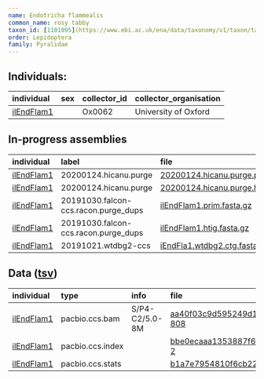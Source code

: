 ```yaml
---
name: Endotricha flammealis
common_name: rosy tabby
taxon_id: [1101095](https://www.ebi.ac.uk/ena/data/taxonomy/v1/taxon/tax-id/1101095)
order: Lepidoptera
family: Pyralidae
---
```


## Individuals:

| individual | sex | collector_id | collector_organisation |
| :--------- | :-: | :----------- | :--------------------- |
| [ilEndFlam1](ilEndFlam1.md) |  | Ox0062 | University of Oxford |

## In-progress assemblies

| individual | label | file |
| :--------- | :---- | :--- |
| [ilEndFlam1](ilEndFlam1.md) | 20200124.hicanu.purge | [20200124.hicanu.purge.prim.fasta.gz](https://darwin.cog.sanger.ac.uk/insects/Endotricha_flammealis/ilEndFlam1/assemblies/working/20200124.hicanu.purge/20200124.hicanu.purge.prim.fasta.gz) |
| [ilEndFlam1](ilEndFlam1.md) | 20200124.hicanu.purge | [20200124.hicanu.purge.htig.fasta.gz](https://darwin.cog.sanger.ac.uk/insects/Endotricha_flammealis/ilEndFlam1/assemblies/working/20200124.hicanu.purge/20200124.hicanu.purge.htig.fasta.gz) |
| [ilEndFlam1](ilEndFlam1.md) | 20191030.falcon-ccs.racon.purge_dups | [ilEndFlam1.prim.fasta.gz](https://darwin.cog.sanger.ac.uk/insects/Endotricha_flammealis/ilEndFlam1/assemblies/working/20191030.falcon-ccs.racon.purge_dups/ilEndFlam1.prim.fasta.gz) |
| [ilEndFlam1](ilEndFlam1.md) | 20191030.falcon-ccs.racon.purge_dups | [ilEndFlam1.htig.fasta.gz](https://darwin.cog.sanger.ac.uk/insects/Endotricha_flammealis/ilEndFlam1/assemblies/working/20191030.falcon-ccs.racon.purge_dups/ilEndFlam1.htig.fasta.gz) |
| [ilEndFlam1](ilEndFlam1.md) | 20191021.wtdbg2-ccs | [iEndFla1.wtdbg2.ctg.fasta.gz](https://darwin.cog.sanger.ac.uk/insects/Endotricha_flammealis/ilEndFlam1/assemblies/working/20191021.wtdbg2-ccs/iEndFla1.wtdbg2.ctg.fasta.gz) |

## Data ([tsv](Endotricha_flammealis_data.tsv))

| individual | type | info | file |
| :--------- | :--- | :--- | :--- |
| [ilEndFlam1](ilEndFlam1.md) | pacbio.ccs.bam | S/P4-C2/5.0-8M | [aa40f03c9d595249d190e1c6ce798fd9-808](https://darwin.cog.sanger.ac.uk/insects/Endotricha_flammealis/ilEndFlam1/genomic_data/pacbio/m64016_191016_110433.bc1008_BAK8A_OA--bc1008_BAK8A_OA.ccs.bam) |
| [ilEndFlam1](ilEndFlam1.md) | pacbio.ccs.index |  | [bbe0ecaaa1353887f6b7fa18b5d95822-2](https://darwin.cog.sanger.ac.uk/insects/Endotricha_flammealis/ilEndFlam1/genomic_data/pacbio/m64016_191016_110433.bc1008_BAK8A_OA--bc1008_BAK8A_OA.ccs.bam.pbi) |
| [ilEndFlam1](ilEndFlam1.md) | pacbio.ccs.stats |  | [b1a7e7954810f6cb228d9bf7074c968e](https://darwin.cog.sanger.ac.uk/insects/Endotricha_flammealis/ilEndFlam1/genomic_data/pacbio/m64016_191016_110433.bc1008_BAK8A_OA--bc1008_BAK8A_OA.ccs.stats) |
